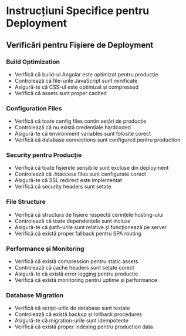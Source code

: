 # Instrucțiuni Specifice pentru Deployment

## Verificări pentru Fișiere de Deployment

### Build Optimization
- Verifică că build-ul Angular este optimizat pentru producție
- Controlează că file-urile JavaScript sunt minificate
- Asigură-te că CSS-ul este optimizat și compressed
- Verifică că assets sunt proper cached

### Configuration Files
- Verifică că toate config files conțin setări de producție
- Controlează că nu există credențiale hardcoded
- Asigură-te că environment variables sunt folosite corect
- Verifică că database connections sunt configured pentru production

### Security pentru Producție
- Verifică că toate fișierele sensibile sunt excluse din deployment
- Controlează că .htaccess files sunt configurate corect
- Asigură-te că SSL redirect este implementat
- Verifică că security headers sunt setate

### File Structure
- Verifică că structura de fișiere respectă cerințele hosting-ului
- Controlează că toate dependențele sunt incluse
- Asigură-te că path-urile sunt relative și funcționează pe server
- Verifică că există proper fallback pentru SPA routing

### Performance și Monitoring
- Verifică că există compression pentru static assets
- Controlează că cache headers sunt setate corect
- Asigură-te că există error logging pentru producție
- Verifică că există monitoring pentru uptime și performance

### Database Migration
- Verifică că script-urile de database sunt testate
- Controlează că există backup și rollback procedures
- Asigură-te că migration-urile sunt idempotente
- Verifică că există proper indexing pentru production data
